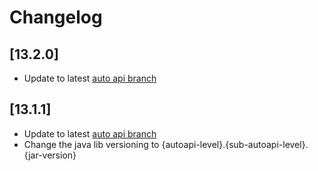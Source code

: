 # Changelog

## [13.2.0]
- Update to latest [auto api branch](https://github.com/highmobility/auto-api/pull/63/commits/788a969bc73a1ec4e18c97881fe6c3726cbb24e4)

## [13.1.1]

- Update to latest [auto api branch](https://github.com/highmobility/auto-api/commit/3953d8963ba5f3a615f528247a8f14f57c75d41d)
- Change the java lib versioning to {autoapi-level}.{sub-autoapi-level}.{jar-version}
